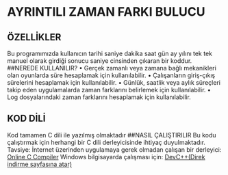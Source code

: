 # AYRINTILI ZAMAN FARKI BULUCU

## ÖZELLİKLER
Bu programımızda kullanıcın tarihi saniye dakika saat gün ay yılını tek tek manuel olarak girdiği sonucu saniye cinsinden çıkaran bir koddur.
##NEREDE KULLANILIR?
•	Gerçek zamanlı veya zamana bağlı mekanikleri olan oyunlarda süre hesaplamak için kullanılabilir.
•	Çalışanların giriş-çıkış sürelerini hesaplamak için kullanılabilir.
•	Günlük, saatlik veya aylık süreçleri takip eden uygulamalarda zaman farklarını belirlemek için kullanılabilir.
•	Log dosyalarındaki zaman farklarını hesaplamak için kullanılabilir.
## KOD DİLİ
Kod tamamen C dili ile yazılmış olmaktadır
##NASIL ÇALIŞTIRILIR
Bu kodu çalıştırmak için herhangi bir C dili derleyicisinde ihtiyaç duyulmaktadır.
Tavsiye:
İnternet üzerinden uygulamaya gerek olmadan çalışan bir derleyici:   <a href="https://www.onlinegdb.com/online_c_compiler">Online C Compiler</a>
Windows bilgisayarda çalışması için: <a href="https://sourceforge.net/projects/dev-cpp/files/Binaries/Dev-C%2B%2B%204.9.9.2/devcpp-4.9.9.2_setup.exe/download"> DevC++(Direk indirme sayfasına atar)</a>
